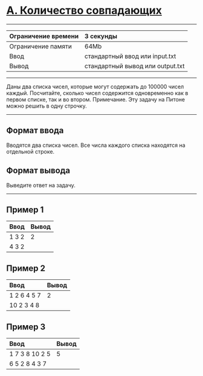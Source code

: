 # [A. Количество совпадающих](https://contest.yandex.ru/contest/28964/problems/A/)

---
| Ограничение времени | 3 секунды |
| :--- | :--- |
| Ограничение памяти | 64Mb |
| Ввод | стандартный ввод или input.txt |
| Вывод | стандартный вывод или output.txt |
---
Даны два списка чисел, которые могут содержать до 100000 чисел каждый. Посчитайте, сколько чисел содержится одновременно как в первом списке, так и во втором. Примечание. Эту задачу на Питоне можно решить в одну строчку.

---
## Формат ввода
Вводятся два списка чисел. Все числа каждого списка находятся на отдельной строке.

## Формат вывода
Выведите ответ на задачу.

---
## Пример 1

| Ввод | Вывод |
| :--- | :--- |
| 1 3 2 | 2 |
| 4 3 2 |  |

## Пример 2

| Ввод | Вывод |
| :--- | :--- |
| 1 2 6 4 5 7 | 2 |
| 10 2 3 4 8 |  |

## Пример 3

| Ввод | Вывод |
| :--- | :--- |
| 1 7 3 8 10 2 5 | 5 |
| 6 5 2 8 4 3 7 |  |
